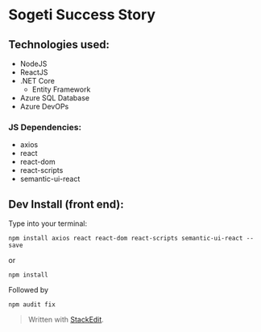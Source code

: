 # Sogeti Success Story

## Technologies used:

 - NodeJS
 - ReactJS
 - .NET Core
	 - Entity Framework
 - Azure SQL Database
 - Azure DevOPs

### JS Dependencies:
- axios
- react
- react-dom
- react-scripts
- semantic-ui-react
## Dev Install (front end):
Type into your terminal:

    npm install axios react react-dom react-scripts semantic-ui-react --save
or


```npm install```

Followed by

```npm audit fix```

 

> Written with [StackEdit](https://stackedit.io/).
